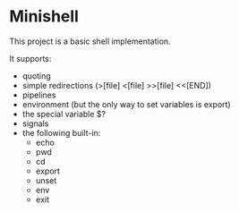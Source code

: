 # Minishell
This project is a basic shell implementation.

It supports:
- quoting
- simple redirections (>[file] <[file] >>[file] <<[END])
- pipelines
- environment (but the only way to set variables is export)
- the special variable $?
- signals
- the following built-in:
  - echo
  - pwd
  - cd
  - export
  - unset
  - env
  - exit

